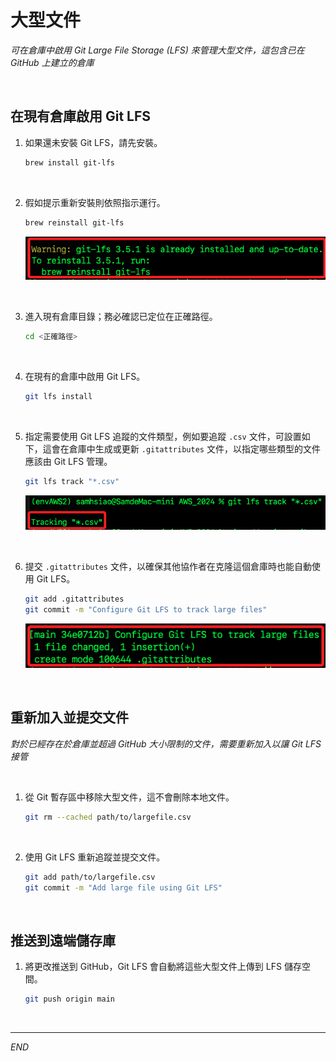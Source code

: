 # 大型文件

_可在倉庫中啟用 Git Large File Storage (LFS) 來管理大型文件，這包含已在 GitHub 上建立的倉庫_

<br>

## 在現有倉庫啟用 Git LFS

1. 如果還未安裝 Git LFS，請先安裝。

    ```bash
    brew install git-lfs
    ```

<br>

2. 假如提示重新安裝則依照指示運行。

    ```bash
    brew reinstall git-lfs
    ```

    ![](images/img_01.png)

<br>

3. 進入現有倉庫目錄；務必確認已定位在正確路徑。

    ```bash
    cd <正確路徑>
    ```

<br>

4. 在現有的倉庫中啟用 Git LFS。

    ```bash
    git lfs install
    ```

<br>

5. 指定需要使用 Git LFS 追蹤的文件類型，例如要追蹤 `.csv` 文件，可設置如下，這會在倉庫中生成或更新 `.gitattributes` 文件，以指定哪些類型的文件應該由 Git LFS 管理。

    ```bash
    git lfs track "*.csv"
    ```

    ![](images/img_02.png)

<br>

6. 提交 `.gitattributes` 文件，以確保其他協作者在克隆這個倉庫時也能自動使用 Git LFS。

    ```bash
    git add .gitattributes
    git commit -m "Configure Git LFS to track large files"
    ```

    ![](images/img_03.png)

<br>

## 重新加入並提交文件

_對於已經存在於倉庫並超過 GitHub 大小限制的文件，需要重新加入以讓 Git LFS 接管_

<br>

1. 從 Git 暫存區中移除大型文件，這不會刪除本地文件。

    ```bash
    git rm --cached path/to/largefile.csv
    ```

<br>

2. 使用 Git LFS 重新追蹤並提交文件。

    ```bash
    git add path/to/largefile.csv
    git commit -m "Add large file using Git LFS"
    ```

<br>

## 推送到遠端儲存庫

1. 將更改推送到 GitHub，Git LFS 會自動將這些大型文件上傳到 LFS 儲存空間。

    ```bash
    git push origin main
    ```

<br>

___

_END_